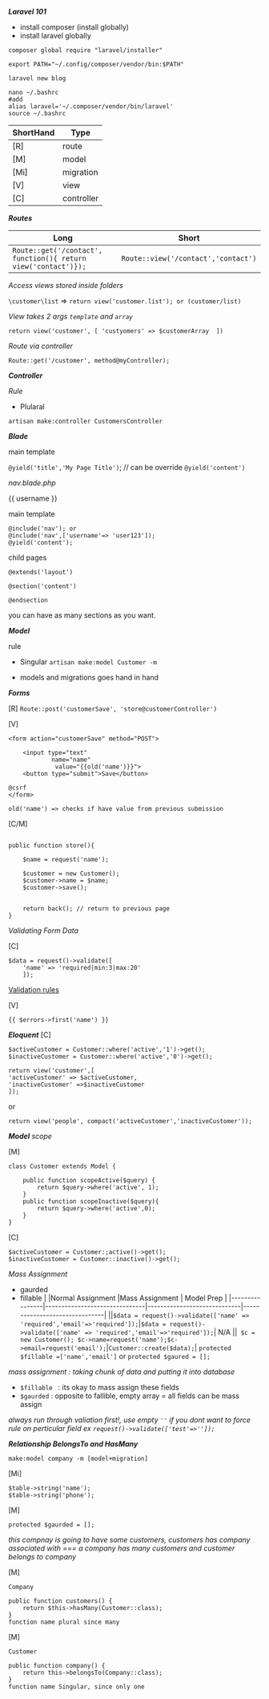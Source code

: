 ***Laravel 101***
- install composer (install globally)
- install laravel globally 

`composer global require "laravel/installer"`

`export PATH="~/.config/composer/vendor/bin:$PATH"`

`laravel new blog`
```
nano ~/.bashrc
#add
alias laravel='~/.composer/vendor/bin/laravel'
source ~/.bashrc
```


|ShortHand|Type|
|-|-|
|[R]|route|
|[M]|model|
|[Mi]|migration|
|[V]|view|
|[C]|controller|



***Routes***

| Long | Short |
| ------ | ------ |
| ` Route::get('/contact', function(){ return view('contact')}); ` | `Route::view('/contact','contact')` |

*Access views stored inside folders*

`\customer\list` => `return view('customer.list'); or (customer/list)`

*View takes 2 args `template` and `array`*

`return view('customer', [
'custyomers' => $customerArray 
])`


*Route via controller*

`Route::get('/customer', method@myController);`



***Controller***

*Rule*

- Plularal 

`artisan make:controller CustomersController`



***Blade***

main template

`@yield('title','My Page Title')`; // can be override 
`@yield('content')` 


*nav.blade.php*
<p>{{ username }}</p>


main template 
```
@include('nav'); or
@include('nav',['username'=> 'user123']);  
@yield('content');
```
child pages

```
@extends('layout')

@section('content')

@endsection
```

you can have as many sections as you want.


***Model***

rule
- Singular
`artisan make:model Customer -m`

- models and migrations goes hand in hand


***Forms***

[R]
`Route::post('customerSave', 'store@customerController')`

[V]
```
<form action="customerSave" method="POST">

	<input type="text" 
			name="name" 
			 value="{{old('name')}}">
	<button type="submit">Save</button>

@csrf
</form>

old('name') => checks if have value from previous submission

```
[C/M]

```

public function store(){

	$name = request('name');

	$customer = new Customer();
	$customer->name = $name;
	$customer->save();


	return back(); // return to previous page
}

```


*Validating Form Data*

[C]

```
$data = request()->validate([
	'name' => 'required|min:3|max:20'
	]);
```
[Validation rules](https://laravel.com/docs/master/validation#available-validation-rules)


[V]

`{{ $errors->first('name') }}`



***Eloquent***
[C]
```
$activeCustomer = Customer::where('active','1')->get();
$inactiveCustomer = Customer::where('active','0')->get();

return view('customer',[
'activeCustomer' => $activeCustomer,
'inactiveCustomer' =>$inactiveCustomer
]);
```
or

`return view('people', compact('activeCustomer','inactiveCustomer'));`


***Model***
*scope*

[M]
```
class Customer extends Model {

	public function scopeActive($query) {
		return $query->where('active', 1);
	}
	public function scopeInactive($query){
		return $query->where('active',0);
	}
}
```
[C]
```
$activeCustomer = Customer:;active()->get();
$inactiveCustomer = Customer::inactive()->get();
```
*Mass Assignment*

- gaurded
- fillable
|                |Normal Assignment                          |Mass Assignment                         | Model Prep           |
|----------------|-------------------------------|-----------------------------|-------------------------------|
||`$data = request()->validate(['name' => 'required','email'=>'required']);`|`$data = request()->validate(['name' => 'required','email'=>'required']);`| N/A
||` $c = new Customer(); $c->name=request('name');$c->email=request('email');`|`Customer::create($data);`| `protected $fillable =['name','email']` or `protected $gaured = [];`

*mass assignment : taking chunk of data and putting it into database*

- `$fillable ` : its okay to mass assign these fields
- `$gaurded` : opposite to fallible, empty array = all fields can be mass assign 

*always run through valiation first!, use empty `''` if you dont want to force rule on perticular field ex `request()->validate(['test'=>'']);`* 


***Relationship BelongsTo and HasMany***

`make:model company -m [model+migration]`

[Mi]
```
$table->string('name');
$table->string('phone');
```
[M]
```
protected $gaurded = [];
```

*this compnay is going to have some customers, customers has company associated with === a company has many customers and customer belongs to company*

[M]
```
Company

public function customers() {
	return $this->hasMany(Customer::class);
}
function name plural since many
```
[M]
```
Customer

public function company() {
	return this->belongsTo(Company::class);
}
function name Singular, since only one
```